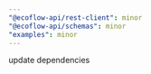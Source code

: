```yaml
---
"@ecoflow-api/rest-client": minor
"@ecoflow-api/schemas": minor
"examples": minor
---
```


update dependencies
